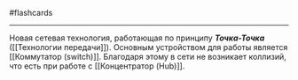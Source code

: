 #flashcards
***
Новая сетевая технология, работающая по принципу ***Точка-Точка*** ([[Технологии передачи]]).
Основным устройством для работы является [[Коммутатор (switch)]]. Благодаря этому в сети не возникает коллизий, что есть при работе с [[Концентратор (Hub)]].
<!--SR:!2025-10-11,5,250-->